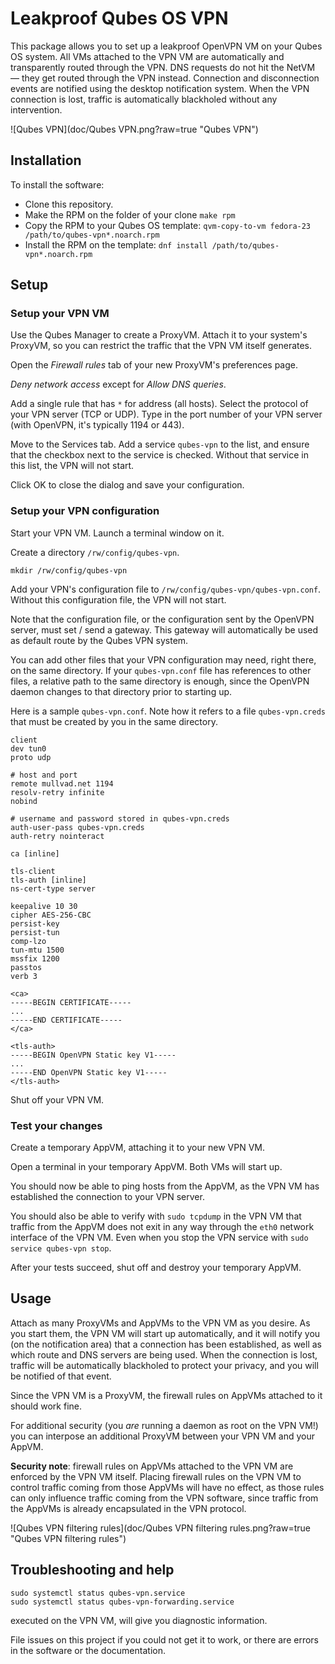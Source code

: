 # Leakproof Qubes OS VPN

This package allows you to set up a leakproof OpenVPN VM on your Qubes OS system.
All VMs attached to the VPN VM are automatically and transparently
routed through the VPN.  DNS requests do not hit the NetVM — they get routed
through the VPN instead.  Connection and disconnection events are notified
using the desktop notification system.  When the VPN connection is lost,
traffic is automatically blackholed without any intervention.

![Qubes VPN](doc/Qubes VPN.png?raw=true "Qubes VPN")

## Installation

To install the software:

* Clone this repository.
* Make the RPM on the folder of your clone
  `make rpm`
* Copy the RPM to your Qubes OS template:
  `qvm-copy-to-vm fedora-23 /path/to/qubes-vpn*.noarch.rpm`
* Install the RPM on the template:
  `dnf install /path/to/qubes-vpn*.noarch.rpm`

## Setup

### Setup your VPN VM

Use the Qubes Manager to create a ProxyVM.  Attach it to your system's ProxyVM,
so you can restrict the traffic that the VPN VM itself generates.

Open the *Firewall rules* tab of your new ProxyVM's preferences page.

*Deny network access* except for *Allow DNS queries*.

Add a single rule that has `*` for address (all hosts).  Select the protocol
of your VPN server (TCP or UDP).  Type in the port number of your VPN server
(with OpenVPN, it's typically 1194 or 443).

Move to the Services tab.  Add a service `qubes-vpn` to the list, and ensure
that the checkbox next to the service is checked.  Without that service in
this list, the VPN will not start.

Click OK to close the dialog and save your configuration.

### Setup your VPN configuration

Start your VPN VM.  Launch a terminal window on it.

Create a directory `/rw/config/qubes-vpn`.

```
mkdir /rw/config/qubes-vpn
```

Add your VPN's configuration file to `/rw/config/qubes-vpn/qubes-vpn.conf`.
Without this configuration file, the VPN will not start.

Note that the configuration file, or the configuration sent by the OpenVPN
server, must set / send a gateway.  This gateway will automatically be
used as default route by the Qubes VPN system.

You can add other files that your VPN configuration may need, right there,
on the same directory.  If your `qubes-vpn.conf` file has references to
other files, a relative path to the same directory is enough, since the
OpenVPN daemon changes to that directory prior to starting up.

Here is a sample `qubes-vpn.conf`.  Note how it refers to a file
`qubes-vpn.creds` that must be created by you in the same directory.

```
client
dev tun0
proto udp

# host and port
remote mullvad.net 1194
resolv-retry infinite
nobind

# username and password stored in qubes-vpn.creds
auth-user-pass qubes-vpn.creds
auth-retry nointeract

ca [inline]

tls-client
tls-auth [inline]
ns-cert-type server

keepalive 10 30
cipher AES-256-CBC
persist-key
persist-tun
comp-lzo
tun-mtu 1500
mssfix 1200
passtos
verb 3

<ca>
-----BEGIN CERTIFICATE-----
...
-----END CERTIFICATE-----
</ca>

<tls-auth>
-----BEGIN OpenVPN Static key V1-----
...
-----END OpenVPN Static key V1-----
</tls-auth>
```

Shut off your VPN VM.

### Test your changes

Create a temporary AppVM, attaching it to your new VPN VM.

Open a terminal in your temporary AppVM.  Both VMs will start up.

You should now be able to ping hosts from the AppVM, as the
VPN VM has established the connection to your VPN server.

You should also be able to verify with `sudo tcpdump` in the VPN VM
that traffic from the AppVM does not exit in any way through
the `eth0` network interface of the VPN VM.  Even when you stop
the VPN service with `sudo service qubes-vpn stop`.

After your tests succeed, shut off and destroy your temporary AppVM.

## Usage

Attach as many ProxyVMs and AppVMs to the VPN VM as you desire.
As you start them, the VPN VM will start up automatically, and it
will notify you (on the notification area) that a connection has
been established, as well as which route and DNS servers are
being used.  When the connection is lost, traffic will be
automatically blackholed to protect your privacy, and you will
be notified of that event.

Since the VPN VM is a ProxyVM, the firewall rules on AppVMs
attached to it should work fine.

For additional security (you *are* running a daemon as root
on the VPN VM!) you can interpose an additional ProxyVM
between your VPN VM and your AppVM.

**Security note**: firewall rules on AppVMs attached to the VPN VM
are enforced by the VPN VM itself.  Placing firewall rules on the
VPN VM to control traffic coming from those AppVMs will have no
effect, as those rules can only influence traffic coming from the
VPN software, since traffic from the AppVMs is already encapsulated
in the VPN protocol.

![Qubes VPN filtering rules](doc/Qubes VPN filtering rules.png?raw=true "Qubes VPN filtering rules")

## Troubleshooting and help

```
sudo systemctl status qubes-vpn.service
sudo systemctl status qubes-vpn-forwarding.service
```

executed on the VPN VM, will give you diagnostic information.

File issues on this project if you could not get it to work,
or there are errors in the software or the documentation.
